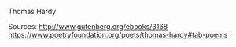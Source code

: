 Thomas Hardy	

Sources:
http://www.gutenberg.org/ebooks/3168	
https://www.poetryfoundation.org/poets/thomas-hardy#tab-poems
